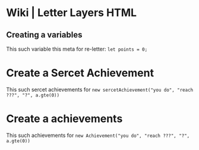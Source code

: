 # Wiki | Letter Layers HTML
## Creating a variables
This such variable this meta for re-letter: `let points = 0;` 
# Create a Sercet Achievement
This such sercet  achievements for `new sercetAchievement("you do", "reach ???", "?", a.gte(0))`
# Create a achievements
This such achievements for `new Achievement("you do", "reach ???", "?", a.gte(0))`

